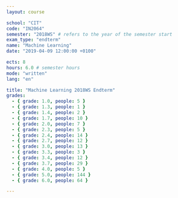```yaml
---
layout: course

school: "CIT"
code: "IN2064"
semester: "2018WS" # refers to the year of the semester start
exam_type: "endterm"
name: "Machine Learning"
date: "2019-04-09 12:00:00 +0100"

ects: 8
hours: 6.0 # semester hours
mode: "written"
lang: "en"

title: "Machine Learning 2018WS Endterm"
grades:
  - { grade: 1.0, people: 5 }
  - { grade: 1.3, people: 1 }
  - { grade: 1.4, people: 2 }
  - { grade: 1.7, people: 10 }
  - { grade: 2.0, people: 7 }
  - { grade: 2.3, people: 5 }
  - { grade: 2.4, people: 14 }
  - { grade: 2.7, people: 12 }
  - { grade: 3.0, people: 13 }
  - { grade: 3.3, people: 3 }
  - { grade: 3.4, people: 12 }
  - { grade: 3.7, people: 29 }
  - { grade: 4.0, people: 5 }
  - { grade: 5.0, people: 144 }
  - { grade: 6.0, people: 64 }

---
```

